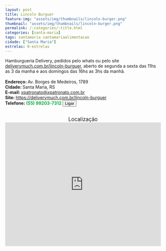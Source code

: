 ```yaml
---
layout: post
title: Lincoln Burguer
feature-img: "assets/img/thumbnails/lincoln-burger.png"
thumbnail: "assets/img/thumbnails/lincoln-burger.png"
permalink: /:categories/:title.html
categories: [santa-maria]
tags: santamaria santamariaalimentacao
cidade: ["Santa Maria"]
estrelas: 0-estrelas
---
```

	
Hamburgueria Delivery, pedidos pelo whats ou pelo site <a href="https://deliverymuch.com.br/lincoln-burguer" rel="nofollow">deliverymuch.com.br/lincoln-burguer</a>, aberto de segunda a sexta das 11hs as 3 da manha e aos domingos das 16hs as 3hs da manhã.<!-- more --><br />
<br/>
<b>Endereço: </b>Av. Borges de Medeiros, 1789<br />
<b>Cidade: </b>Santa Maria, RS<br />
<b>E-mail: </b>xpatronato@xpatronato.com.br<br />
<b>Site: </b><a href="https://deliverymuch.com.br/lincoln-burguer" rel="nofollow">https://deliverymuch.com.br/lincoln-burguer</a><br />
<b>Telefone: <span style="color: #00ab3a;">(55) 99203-7312 </span> <a href="tel:55992037312"><button class="ligar">Ligar</button></a></b><br />
<br />
<div style="font-size: larger; text-align: center;">
Localização</div>
<iframe src="https://www.google.com/maps/embed?pb=!1m18!1m12!1m3!1d3465.9603460119943!2d-53.82308528530446!3d-29.69192932192916!2m3!1f0!2f0!3f0!3m2!1i1024!2i768!4f13.1!3m3!1m2!1s0x9503cb6060290eaf%3A0xaf4255943353391f!2sAv.+Borges+de+Medeiros%2C+1789+-+Nossa+Sra.+de+F%C3%A1tima%2C+Santa+Maria+-+RS!5e0!3m2!1spt-BR!2sbr!4v1523810428833" width="100%" height="400" frameborder="0" style="border:0" allowfullscreen></iframe>
